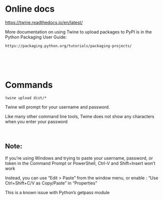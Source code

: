 <!--
MIT License
 
Copyright (c) 2024 Gwyn Davies
 
Permission is hereby granted, free of charge, to any person obtaining a copy
of this software and associated documentation files (the "Software"), to deal
in the Software without restriction, including without limitation the rights
to use, copy, modify, merge, publish, distribute, sublicense, and/or sell
copies of the Software, and to permit persons to whom the Software is
furnished to do so, subject to the following conditions:
 
The above copyright notice and this permission notice shall be included in all
copies or substantial portions of the Software.
 
THE SOFTWARE IS PROVIDED "AS IS", WITHOUT WARRANTY OF ANY KIND, EXPRESS OR
IMPLIED, INCLUDING BUT NOT LIMITED TO THE WARRANTIES OF MERCHANTABILITY,
FITNESS FOR A PARTICULAR PURPOSE AND NONINFRINGEMENT. IN NO EVENT SHALL THE
AUTHORS OR COPYRIGHT HOLDERS BE LIABLE FOR ANY CLAIM, DAMAGES OR OTHER
LIABILITY, WHETHER IN AN ACTION OF CONTRACT, TORT OR OTHERWISE, ARISING FROM,
OUT OF OR IN CONNECTION WITH THE SOFTWARE OR THE USE OR OTHER DEALINGS IN THE
SOFTWARE.
-->

# Online docs

https://twine.readthedocs.io/en/latest/

More documentation on using Twine to upload packages to PyPI is in the 
Python Packaging User Guide:

    https://packaging.python.org/tutorials/packaging-projects/


<br/>
<br/>
<br/>

# Commands

```
twine upload dist/*

```

Twine will prompt for your username and password.


Like many other command line tools, Twine does not show any characters 
when you enter your password


<br/>

## Note:

If you’re using Windows and trying to paste your username, password, or 
token in the Command Prompt or PowerShell, Ctrl-V and Shift+Insert won’t 
work

Instead, you can use “Edit > Paste” from the window menu, or enable :
“Use Ctrl+Shift+C/V as Copy/Paste” in “Properties” 

This is a known issue with Python’s getpass module

